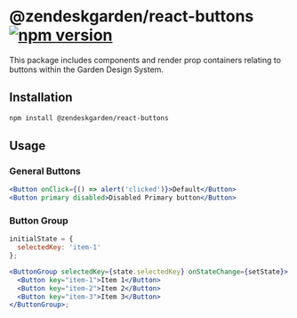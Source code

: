 # @zendeskgarden/react-buttons [![npm version](https://img.shields.io/npm/v/@zendeskgarden/react-buttons.svg?style=flat-square)](https://www.npmjs.com/package/@zendeskgarden/react-buttons)

This package includes components and render prop containers relating to
buttons within the Garden Design System.

## Installation

```sh
npm install @zendeskgarden/react-buttons
```

## Usage

### General Buttons

```jsx static
<Button onClick={() => alert('clicked')}>Default</Button>
<Button primary disabled>Disabled Primary button</Button>
```

### Button Group

```jsx static
initialState = {
  selectedKey: 'item-1'
};

<ButtonGroup selectedKey={state.selectedKey} onStateChange={setState}>
  <Button key="item-1">Item 1</Button>
  <Button key="item-2">Item 2</Button>
  <Button key="item-3">Item 3</Button>
</ButtonGroup>;
```
